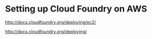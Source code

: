 # Setting up Cloud Foundry on AWS

http://docs.cloudfoundry.org/deploying/ec2/

http://docs.cloudfoundry.org/deploying/
